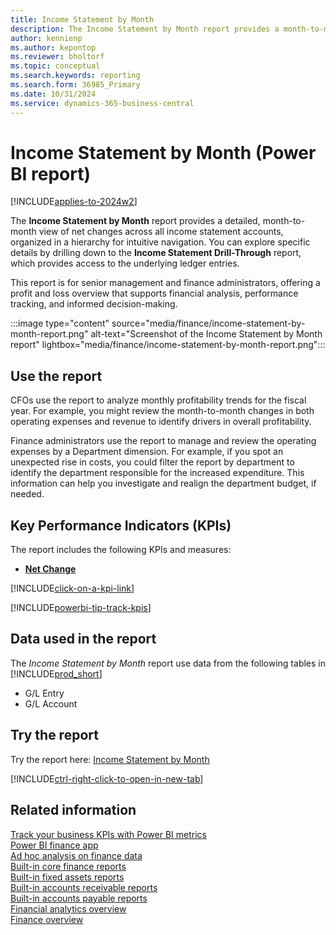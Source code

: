 ```yaml
---
title: Income Statement by Month
description: The Income Statement by Month report provides a month-to-month view of the net change for all income statement accounts. 
author: kennienp
ms.author: kepontop
ms.reviewer: bholtorf
ms.topic: conceptual
ms.search.keywords: reporting
ms.search.form: 36985_Primary
ms.date: 10/31/2024
ms.service: dynamics-365-business-central
---
```


# Income Statement by Month (Power BI report)

[!INCLUDE[applies-to-2024w2](includes/applies-to-2024w2.md)]

The **Income Statement by Month** report provides a detailed, month-to-month view of net changes across all income statement accounts, organized in a hierarchy for intuitive navigation. You can explore specific details by drilling down to the **Income Statement Drill-Through** report, which provides access to the underlying ledger entries.

This report is for senior management and finance administrators, offering a profit and loss overview that supports financial analysis, performance tracking, and informed decision-making.

:::image type="content" source="media/finance/income-statement-by-month-report.png" alt-text="Screenshot of the Income Statement by Month report" lightbox="media/finance/income-statement-by-month-report.png":::

## Use the report

CFOs use the report to analyze monthly profitability trends for the fiscal year. For example, you might review the month-to-month changes in both operating expenses and revenue to identify drivers in overall profitability.

Finance administrators use the report to manage and review the operating expenses by a Department dimension. For example, if you spot an unexpected rise in costs, you could filter the report by department to identify the department responsible for the increased expenditure. This information can help you investigate and realign the department budget, if needed.


## Key Performance Indicators (KPIs)

The report includes the following KPIs and measures: 

- [**Net Change**](finance-powerbi-kpis.md#net-change)

[!INCLUDE[click-on-a-kpi-link](includes/click-on-a-kpi-link.md)] 

[!INCLUDE[powerbi-tip-track-kpis](includes/powerbi-tip-track-kpis.md)]

## Data used in the report

The *Income Statement by Month* report use data from the following tables in [!INCLUDE[prod_short](includes/prod_short.md)]

- G/L Entry
- G/L Account


## Try the report

Try the report here: [Income Statement by Month](https://businesscentral.dynamics.com?page=36985)

[!INCLUDE[ctrl-right-click-to-open-in-new-tab](includes/ctrl-right-click-to-open-in-new-tab.md)]

## Related information

[Track your business KPIs with Power BI metrics](track-kpis-with-power-bi-metrics.md)  
[Power BI finance app](finance-powerbi-app.md)  
[Ad hoc analysis on finance data](ad-hoc-analysis-finance.md)  
[Built-in core finance reports](finance-reports.md)  
[Built-in fixed assets reports](fa-reports.md)  
[Built-in accounts receivable reports](receivables-reports.md)  
[Built-in accounts payable reports](payables-reports.md)  
[Financial analytics overview](bi.md)  
[Finance overview](finance.md)
